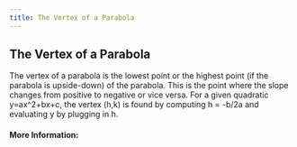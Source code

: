 ```yaml
---
title: The Vertex of a Parabola
---
```

## The Vertex of a Parabola

The vertex of a parabola is the lowest point or the highest point (if the parabola is upside-down) of the parabola. This is the point where the slope changes from positive to negative or vice versa. For a given quadratic y=ax^2+bx+c, the vertex (h,k) is found by computing h = -b/2a and evaluating y by plugging in h.
<!-- The article goes here, in GitHub-flavored Markdown. Feel free to add YouTube videos, images, and CodePen/JSBin embeds  -->

#### More Information:
<!-- Please add any articles you think might be helpful to read before writing the article -->


